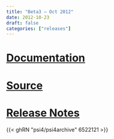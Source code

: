 ```yaml
---
title: "Beta3 — Oct 2012"
date: 2012-10-23
draft: false
categories: ["releases"]
---
```


# [Documentation](psi4manual/4.0b3/index.html)
# [Source](https://github.com/psi4/psi4archive/tree/4.0b3)
# [Release Notes](https://github.com/psi4/psi4archive/releases/tag/v4.0b3)

{{< ghRN "psi4/psi4archive" 6522121 >}}
